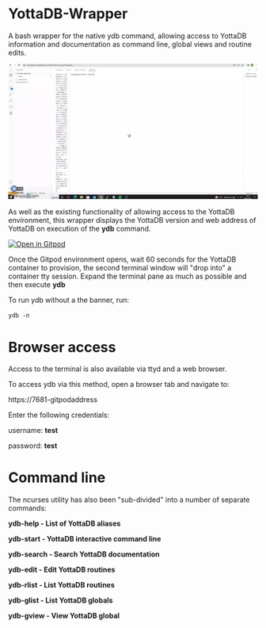 # YottaDB-Wrapper

A bash wrapper for the native ydb command, allowing access to YottaDB information and documentation as command line, global views and routine edits.

![Alt text](yottadb-wrapper.webp?raw=true "Gitpod View")

As well as the existing functionality of allowing access to the YottaDB environment, this wrapper displays the YottaDB version and web address of YottaDB on execution of the **ydb** command.

[![Open in Gitpod](https://gitpod.io/button/open-in-gitpod.svg)](https://gitpod.io/#https://github.com/RamSailopal/YottaDB-Wrapper)

Once the Gitpod environment opens, wait 60 seconds for the YottaDB container to provision, the second terminal window will "drop into" a container tty session. Expand the terminal pane as much as possible and then execute **ydb**

To run ydb without a the banner, run:

    ydb -n
    
# Browser access

Access to the terminal is also available via ttyd and a web browser.

To access ydb via this method, open a browser tab and navigate to:

https://7681-gitpodaddress

Enter the following credentials:

username:  **test**

password:  **test**

# Command line

The ncurses utility has also been "sub-divided" into a number of separate commands:

**ydb-help - List of YottaDB aliases**

**ydb-start - YottaDB interactive command line**

**ydb-search - Search YottaDB documentation**

**ydb-edit - Edit YottaDB routines**

**ydb-rlist - List YottaDB routines**

**ydb-glist - List YottaDB globals**

**ydb-gview - View YottaDB global**

